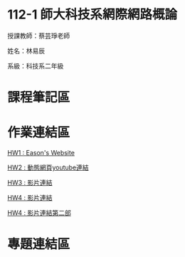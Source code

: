 # 112-1 師大科技系網際網路概論

授課教師：蔡芸琤老師

姓名：林易辰

系級：科技系二年級

# 課程筆記區

# 作業連結區


[HW1 : Eason's Website](https://eason-lin0213.github.io/MyWeb/)

[HW2 : 動態網頁youtube連結](https://youtu.be/EZ7-nv0QpPo)

[HW3 :  影片連結](https://youtu.be/dlZkDsumNw8)

[HW4 :  影片連結](https://www.youtube.com/watch?v=BuVUS78uBb4)

[HW4 :  影片連結第二部](https://www.youtube.com/watch?v=BuVUS78uBb4)

# 專題連結區
